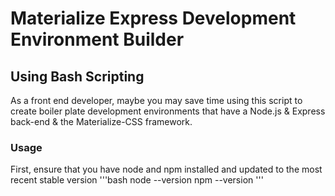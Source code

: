 # Materialize Express Development Environment Builder
## Using Bash Scripting

As a front end developer, maybe you may save time using this script to create boiler plate development environments that have a Node.js & Express back-end & the Materialize-CSS framework.

### Usage
First, ensure that you have node and npm installed and updated to the most recent stable version
'''bash
node --version
npm --version
'''

